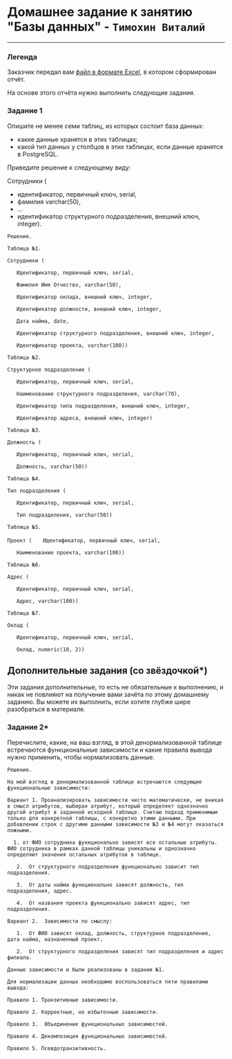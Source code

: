 # Домашнее задание к занятию "Базы данных" - `Тимохин Виталий`
---
### Легенда

Заказчик передал вам [файл в формате Excel](https://github.com/netology-code/sdb-homeworks/blob/main/resources/hw-12-1.xlsx), в котором сформирован отчёт. 

На основе этого отчёта нужно выполнить следующие задания.

### Задание 1

Опишите не менее семи таблиц, из которых состоит база данных:

- какие данные хранятся в этих таблицах;
- какой тип данных у столбцов в этих таблицах, если данные хранятся в PostgreSQL.

Приведите решение к следующему виду:

Сотрудники (

- идентификатор, первичный ключ, serial,
- фамилия varchar(50),
- ...
- идентификатор структурного подразделения, внешний ключ, integer).

`Решение.`

`Таблица №1.`

`Сотрудники (`

`	Идентификатор, первичный ключ, serial,`

`	Фамилия Имя Отчество, varchar(50),`

`	Идентификатор оклада, внешний ключ, integer,`

`	Идентификатор должности, внешний ключ, integer,`

`	Дата найма, date,`

`	Идентификатор структурного подразделения, внешний ключ, integer,`

`	Идентификатор проекта, varchar(100))`

`Таблица №2.`

`Структурное подразделение (`

`	Идентификатор, первичный ключ, serial,`

`	Наименование структурного подразделения, varchar(70),`

`	Идентификатор типа подразделения, внешний ключ, integer,`

`	Идентификатор адреса, внешний ключ, integer)`


`Таблица №3.`

`Должность (`

`	Идентификатор, первичный ключ, serial,`

`	Должность, varchar(50))`

`Таблица №4.`

`Тип подразделения (`

`	Идентификатор, первичный ключ, serial,`

`	Тип подразделения, varchar(50))`

`Таблица №5.`

`Проект (`
`	Идентификатор, первичный ключ, serial,`

`	Наименование проекта, varchar(100))`

`Таблица №6.`

`Адрес (`

`	Идентификатор, первичный ключ, serial,`

`	Адрес, varchar(100))`

`Таблица №7.`

`Оклад (`

`	Идентификатор, первичный ключ, serial,`

`	Оклад, numeric(10, 2))`

## Дополнительные задания (со звёздочкой*)
Эти задания дополнительные, то есть не обязательные к выполнению, и никак не повлияют на получение вами зачёта по этому домашнему заданию. Вы можете их выполнить, если хотите глубже шире разобраться в материале.

### Задание 2*

Перечислите, какие, на ваш взгляд, в этой денормализованной таблице встречаются функциональные зависимости и какие правила вывода нужно применить, чтобы нормализовать данные.

`Решение.`

`На мой взгляд в денормализованной таблице встречаются следующие функциональные зависимости:`

`Вариант 1. Проанализировать зависимости чисто математически, не вникая в смысл атрибутов, выбирая атрибут, который определяет однозначно другой атрибут в заданной исходной таблице. Считаю подход применимым только для конкретной таблицы, с конкретно этими данными. При добавлении строк с другими данными зависимости №3 и №4 могут оказаться ложными.`

`	1. от ФИО сотрудника функционально зависят все остальные атрибуты. ФИО сотрудника в рамках данной таблицы уникальны и однозначно определяют значения остальных атрибутов в таблице. `

`	2.	От структурного подразделения функционально зависит тип подразделения.`

`	3.  От даты найма функционально зависят должность, тип подразделения, адрес.`

`	4.	От названия проекта функционально зависят адрес, тип подразделения.`

`Вариант 2.  Зависимости по смыслу:`

`	1.	От ФИО зависят оклад, должность, структурное подразделение, дата найма, назначенный проект.`

`	2.	От структурного подразделения зависят тип подразделения и адрес филиала.`


`Данные зависимости и были реализованы в задании №1.`


`Для нормализации данных необходимо воспользоваться пяти правилами вывода:`

`Правило 1. Транзитивные зависимости.`

`Правило 2. Корректные, но избыточные зависимости.`

`Правило 3.  Объединение функциональных зависимостей.`

`Правило 4. Декомпозиция функциональных зависимостей.`

`Правило 5. Псевдотранзитивность.`
